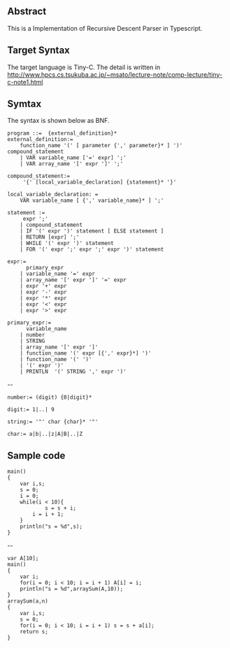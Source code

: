 ﻿## Abstract
This is a Implementation of Recursive Descent Parser in Typescript.

## Target Syntax
The target language is Tiny-C.
The detail is written in 
http://www.hpcs.cs.tsukuba.ac.jp/~msato/lecture-note/comp-lecture/tiny-c-note1.html

## Symtax
The syntax is shown below as BNF.

    program ::=  {external_definition}*
    external_definition:= 
	    function_name '(' [ parameter {',' parameter}* ] ')'  compound_statement
		| VAR variable_name ['=' expr] ';'
		| VAR array_name '[' expr ']' ';'

	compound_statement:= 
		 '{' [local_variable_declaration] {statement}* '}'

	local_variable_declaration: = 
		VAR variable_name [ {',' variable_name}* ] ';'

	statement :=
		 expr ';'
		| compound_statement
		| IF '(' expr ')' statement [ ELSE statement ]
		| RETURN [expr] ';'
		| WHILE '(' expr ')' statement
		| FOR '(' expr ';' expr ';' expr ')' statement

	expr:= 	 
		  primary_expr
		| variable_name '=' expr
		| array_name '[' expr ']' '=' expr
		| expr '+' expr
		| expr '-' expr
		| expr '*' expr
		| expr '<' expr
		| expr '>' expr

	primary_expr:=
		  variable_name
		| number
		| STRING
		| array_name '[' expr ']'
		| function_name '(' expr [{',' expr}*] ')'
		| function_name '(' ')'
		| '(' expr ')'
		| PRINTLN  '(' STRING ',' expr ')'

--

	number:= (digit) {0|digit}*

	digit:= 1|..| 9

	string:= '"' char {char}* '"'

	char:= a|b|..|z|A|B|..|Z

## Sample code
	main()
	{
	    var i,s;
	    s = 0;
	    i = 0; 
	    while(i < 10){
	    	    s =	s +	i;
		    i = i + 1;
	    }
	    println("s = %d",s);
	}

--

	var A[10];
	main()
	{
	    var i;
	    for(i = 0; i < 10; i = i + 1) A[i] = i;
	    println("s = %d",arraySum(A,10));
	}
	arraySum(a,n)
	{
	    var i,s;
	    s = 0;
	    for(i = 0; i < 10; i = i + 1) s = s + a[i];
	    return s;
	}
